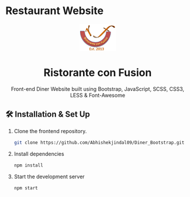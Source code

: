 # Restaurant Website

<div align="center">
  <img alt="Logo" src="img/logo.png" width="100" />
</div>
<h1 align="center">
  Ristorante con Fusion
</h1>
<p align="center">
  Front-end Diner Website built using Bootstrap, JavaScript, SCSS, CSS3, LESS & Font-Awesome
</p>

## 🛠 Installation & Set Up


1. Clone the frontend repository.

   ```bash
   git clone https://github.com/Abhishekjindal09/Diner_Bootstrap.git
   ```

2. Install dependencies

   ```bash
   npm install
   ```

3. Start the development server

   ```bash
   npm start
   ```
